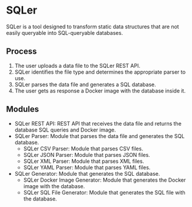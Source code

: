 # SQLer

SQLer is a tool designed to transform static data structures that are not easily queryable into SQL-queryable databases.

## Process

1. The user uploads a data file to the SQLer REST API.
2. SQLer identifies the file type and determines the appropriate parser to use.
3. SQLer parses the data file and generates a SQL database.
4. The user gets as response a Docker image with the database inside it.

## Modules

- SQLer REST API: REST API that receives the data file and returns the database SQL queries and Docker image.
- SQLer Parser: Module that parses the data file and generates the SQL database.
  - SQLer CSV Parser: Module that parses CSV files.
  - SQLer JSON Parser: Module that parses JSON files.
  - SQLer XML Parser: Module that parses XML files.
  - SQLer YAML Parser: Module that parses YAML files.
- SQLer Generator: Module that generates the SQL database.
  - SQLer Docker Image Generator: Module that generates the Docker image with the database.
  - SQLer SQL File Generator: Module that generates the SQL file with the database.

